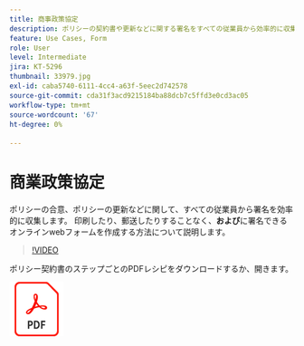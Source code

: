 ```yaml
---
title: 商事政策協定
description: ポリシーの契約書や更新などに関する署名をすべての従業員から効率的に収集
feature: Use Cases, Form
role: User
level: Intermediate
jira: KT-5296
thumbnail: 33979.jpg
exl-id: caba5740-6111-4cc4-a63f-5eec2d742578
source-git-commit: cda31f3acd9215184ba88dcb7c5ffd3e0cd3ac05
workflow-type: tm+mt
source-wordcount: '67'
ht-degree: 0%

---
```


# 商業政策協定

ポリシーの合意、ポリシーの更新などに関して、すべての従業員から署名を効率的に収集します。 印刷したり、郵送したりすることなく、**および**&#x200B;に署名できるオンラインwebフォームを作成する方法について説明します。

>[!VIDEO](https://video.tv.adobe.com/v/33979?quality=12&learn=on&hidetitle=true)

ポリシー契約書のステップごとのPDFレシピをダウンロードするか、開きます。

[![PDFレシピのダウンロード](../assets/acrobat_PDF_96.png)](../assets/adobe-sign_set_up_a_web_form_use_case.pdf)
